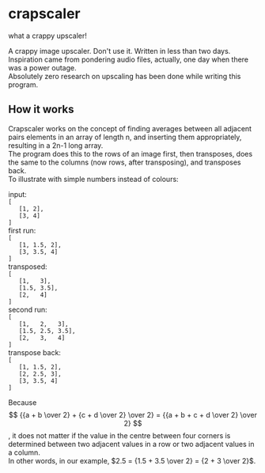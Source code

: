 # crapscaler
 what a crappy upscaler!
 
 A crappy image upscaler. Don't use it. Written in less than two days.   
 Inspiration came from pondering audio files, actually, one day when there was a power outage.   
 Absolutely zero research on upscaling has been done while writing this program.

## How it works
 Crapscaler works on the concept of finding averages between all adjacent pairs elements in an array of length n, and inserting them appropriately, resulting in a 2n-1 long array.   
 The program does this to the rows of an image first, then transposes, does the same to the columns (now rows, after transposing), and transposes back.   
 To illustrate with simple numbers instead of colours:

 input:   
 `[`   
 `   [1, 2],`   
 `   [3, 4]`   
 `]`   
 first run:   
 `[`   
 `   [1, 1.5, 2],`   
 `   [3, 3.5, 4]`   
 `]`   
 transposed:   
 `[`   
 `   [1,   3],`   
 `   [1.5, 3.5],`   
 `   [2,   4]`   
 `]`   
 second run:   
 `[`   
 `   [1,   2,   3],`   
 `   [1.5, 2.5, 3.5],`   
 `   [2,   3,   4]`   
 `]`   
 transpose back:   
 `[`   
 `   [1, 1.5, 2],`   
 `   [2, 2.5, 3],`   
 `   [3, 3.5, 4]`   
 `]`   
 
 Because   
 $$ {{a + b \over 2} + {c + d \over 2} \over 2} = {{a + b + c + d \over 2} \over 2} $$,
 it does not matter if the value in the centre between four corners is determined between two adjacent values in a row or two adjacent values in a column.   
 In other words, in our example, $2.5 = {1.5 + 3.5 \over 2} = {2 + 3 \over 2}$.
